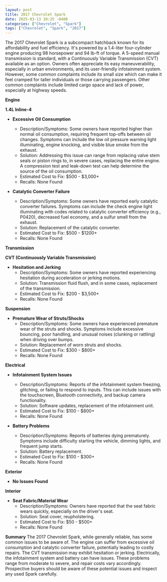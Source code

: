```yaml
---
layout: post
title: 2017 Chevrolet Spark
date: 2025-03-13 10:25 -0400
categories: ["Chevrolet", "Spark"]
tags: ["Chevrolet", "Spark", "2017"]
---
```

The 2017 Chevrolet Spark is a subcompact hatchback known for its affordability and fuel efficiency. It's powered by a 1.4-liter four-cylinder engine producing 98 horsepower and 94 lb-ft of torque. A 5-speed manual transmission is standard, with a Continuously Variable Transmission (CVT) available as an option. Owners often appreciate its easy maneuverability, especially in urban environments, and its user-friendly infotainment system. However, some common complaints include its small size which can make it feel cramped for taller individuals or those carrying passengers. Other common complaints include limited cargo space and lack of power, especially at highway speeds.

**Engine**

**1.4L Inline-4**

*   **Excessive Oil Consumption**
    *   Description/Symptoms: Some owners have reported higher than normal oil consumption, requiring frequent top-offs between oil changes. Symptoms can include the low oil pressure warning light illuminating, engine knocking, and visible blue smoke from the exhaust.
    *   Solution: Addressing this issue can range from replacing valve stem seals or piston rings to, in severe cases, replacing the entire engine. A compression test and leak-down test can help determine the source of the oil consumption.
    *   Estimated Cost to Fix: $500 - $3,000+
    *   Recalls: None Found

*   **Catalytic Converter Failure**
    *   Description/Symptoms: Some owners have reported early catalytic converter failures. Symptoms can include the check engine light illuminating with codes related to catalytic converter efficiency (e.g., P0420), decreased fuel economy, and a sulfur smell from the exhaust.
    *   Solution: Replacement of the catalytic converter.
    *   Estimated Cost to Fix: $500 - $1200+
    *   Recalls: None Found

**Transmission**

**CVT (Continuously Variable Transmission)**

*   **Hesitation and Jerking**
    *   Description/Symptoms: Some owners have reported experiencing hesitation during acceleration or jerking motions.
    *   Solution: Transmission fluid flush, and in some cases, replacement of the transmission.
    *   Estimated Cost to Fix: $200 - $3,500+
    *   Recalls: None Found

**Suspension**

*   **Premature Wear of Struts/Shocks**
    *   Description/Symptoms: Some owners have experienced premature wear of the struts and shocks. Symptoms include excessive bouncing, poor handling, and unusual noises (clunking or rattling) when driving over bumps.
    *   Solution: Replacement of worn struts and shocks.
    *   Estimated Cost to Fix: $300 - $800+
    *   Recalls: None Found

**Electrical**

*   **Infotainment System Issues**
    *   Description/Symptoms: Reports of the infotainment system freezing, glitching, or failing to respond to inputs. This can include issues with the touchscreen, Bluetooth connectivity, and backup camera functionality.
    *   Solution: Software updates, replacement of the infotainment unit.
    *   Estimated Cost to Fix: $100 - $800+
    *   Recalls: None Found

*   **Battery Problems**
    *   Description/Symptoms: Reports of batteries dying prematurely. Symptoms include difficulty starting the vehicle, dimming lights, and frequent jump starts.
    *   Solution: Battery replacement.
    *   Estimated Cost to Fix: $100 - $300+
    *   Recalls: None Found

**Exterior**

*   **No Issues Found**

**Interior**

*   **Seat Fabric/Material Wear**
    *   Description/Symptoms: Owners have reported that the seat fabric wears quickly, especially on the driver's seat.
    *   Solution: Seat cover, reupholstering.
    *   Estimated Cost to Fix: $50 - $500+
    *   Recalls: None Found

**Summary**
The 2017 Chevrolet Spark, while generally reliable, has some common issues to be aware of. The engine can suffer from excessive oil consumption and catalytic converter failure, potentially leading to costly repairs. The CVT transmission may exhibit hesitation or jerking. Electrically, the infotainment system and battery can have issues. These problems range from moderate to severe, and repair costs vary accordingly. Prospective buyers should be aware of these potential issues and inspect any used Spark carefully.

